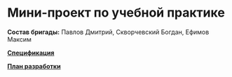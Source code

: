 # Мини-проект по учебной практике

**Состав бригады:**
Павлов Дмитрий, Скворчевский Богдан, Ефимов Максим

[**Спецификация**](https://github.com/justtomu/practice/blob/main/specification.png)

[**План разработки**](https://github.com/justtomu/practice/blob/main/development_plan.md)
